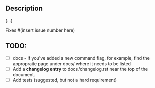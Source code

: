## Description
(...)

Fixes #(insert issue number here)

## TODO:
- [ ] docs - If you've added a new command flag, for example, find the appropraite page under docs/ where it needs to be listed
- [ ] Add a **changelog entry** to docs/changelog.rst near the top of the document.
- [ ] Add tests (suggested, but not a hard requirement)
